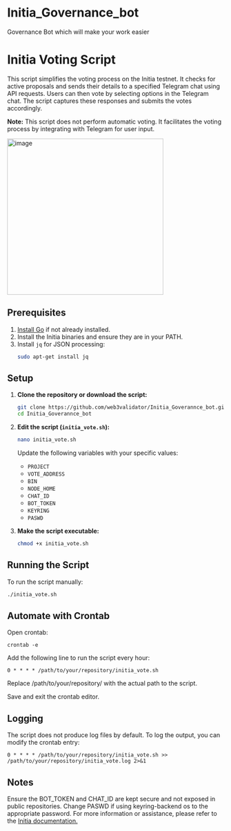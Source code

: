 # Initia_Governance_bot
Governance Bot which will make your work easier
# Initia Voting Script

This script simplifies the voting process on the Initia testnet. It checks for active proposals and sends their details to a specified Telegram chat using API requests. Users can then vote by selecting options in the Telegram chat. The script captures these responses and submits the votes accordingly.

**Note:** This script does not perform automatic voting. It facilitates the voting process by integrating with Telegram for user input.

<img width="362" alt="image" src="https://github.com/web3validator/Initia_Governance_bot/assets/59205554/6281bad0-e3cb-4f46-b673-3bea7a66f1fa">

## Prerequisites

1. [Install Go](https://golang.org/doc/install) if not already installed.
2. Install the Initia binaries and ensure they are in your PATH.
3. Install `jq` for JSON processing:
    ```bash
    sudo apt-get install jq
    ```

## Setup

1. **Clone the repository or download the script:**
    ```bash
    git clone https://github.com/web3validator/Initia_Goverannce_bot.git
    cd Initia_Goverannce_bot
    ```

2. **Edit the script (`initia_vote.sh`):**
    ```bash
    nano initia_vote.sh
    ```
    Update the following variables with your specific values:
    - `PROJECT`
    - `VOTE_ADDRESS`
    - `BIN`
    - `NODE_HOME`
    - `CHAT_ID`
    - `BOT_TOKEN`
    - `KEYRING`
    - `PASWD`

3. **Make the script executable:**
    ```bash
    chmod +x initia_vote.sh
    ```

## Running the Script

To run the script manually:
```bash
./initia_vote.sh
 ```
## Automate with Crontab
Open crontab:

 ```
crontab -e
 ```
Add the following line to run the script every hour:

 ```
0 * * * * /path/to/your/repository/initia_vote.sh
 ```

Replace /path/to/your/repository/ with the actual path to the script.

Save and exit the crontab editor.

## Logging
The script does not produce log files by default. To log the output, you can modify the crontab entry:

 ```
0 * * * * /path/to/your/repository/initia_vote.sh >> /path/to/your/repository/initia_vote.log 2>&1
 ```
## Notes
Ensure the BOT_TOKEN and CHAT_ID are kept secure and not exposed in public repositories.
Change PASWD if using keyring-backend os to the appropriate password.
For more information or assistance, please refer to the [Initia documentation.](https://docs.initia.xyz/)
